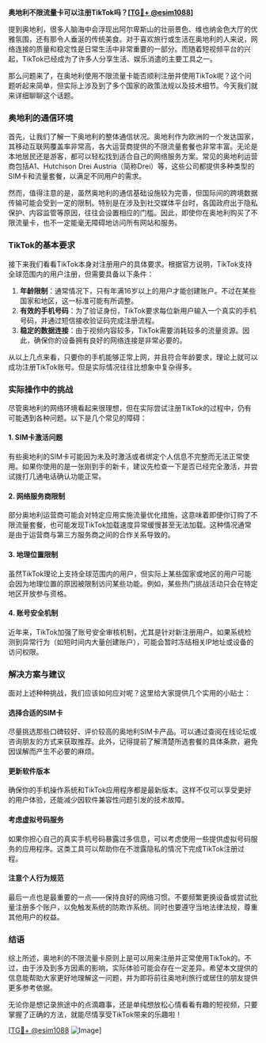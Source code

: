 **奥地利不限流量卡可以注册TikTok吗？[[TG💪+ @esim1088](https://t.me/s/esim1088)]**

提到奥地利，很多人脑海中会浮现出阿尔卑斯山的壮丽景色、维也纳金色大厅的优雅氛围，还有那令人垂涎的传统美食。对于喜欢旅行或生活在奥地利的人来说，网络连接的质量和稳定性是日常生活中非常重要的一部分。而随着短视频平台的兴起，TikTok已经成为了许多人分享生活、娱乐消遣的主要工具之一。

那么问题来了，在奥地利使用不限流量卡能否顺利注册并使用TikTok呢？这个问题听起来简单，但实际上涉及到了多个国家的政策法规以及技术细节。今天我们就来详细聊聊这个话题。

### 奥地利的通信环境

首先，让我们了解一下奥地利的整体通信状况。奥地利作为欧洲的一个发达国家，其移动互联网覆盖率非常高，各大运营商提供的不限流量套餐也非常丰富。无论是本地居民还是游客，都可以轻松找到适合自己的网络服务方案。常见的奥地利运营商包括A1、Hutchison Drei Austria（简称Drei）等，这些公司都提供多种类型的SIM卡和流量套餐，以满足不同用户的需求。

然而，值得注意的是，虽然奥地利的通信基础设施较为完善，但国际间的跨境数据传输可能会受到一定的限制。特别是在涉及到社交媒体平台时，各国政府出于隐私保护、内容监管等原因，往往会设置相应的门槛。因此，即使你在奥地利购买了不限流量卡，也不一定能毫无障碍地访问所有网站和服务。

### TikTok的基本要求

接下来我们看看TikTok本身对注册用户的具体要求。根据官方说明，TikTok支持全球范围内的用户注册，但需要具备以下条件：

1. **年龄限制**：通常情况下，只有年满16岁以上的用户才能创建账户。不过在某些国家和地区，这一标准可能有所调整。
2. **有效的手机号码**：为了验证身份，TikTok要求每位新用户输入一个真实的手机号码，并通过短信接收验证码完成注册流程。
3. **稳定的数据连接**：由于视频内容较多，TikTok需要消耗较多的流量资源。因此，确保你的设备拥有良好的网络连接是非常必要的。

从以上几点来看，只要你的手机能够正常上网，并且符合年龄要求，理论上就可以成功注册TikTok账号。但是实际情况往往比想象中复杂得多。

### 实际操作中的挑战

尽管奥地利的网络环境看起来很理想，但在实际尝试注册TikTok的过程中，仍有可能遇到各种问题。以下是几个常见的障碍：

#### 1. SIM卡激活问题
有些奥地利的SIM卡可能因为未及时激活或者绑定个人信息不完整而无法正常使用。如果你使用的是一张刚到手的新卡，建议先检查一下是否已经完全激活，并尝试拨打几通电话确认功能正常。

#### 2. 网络服务商限制
部分奥地利运营商可能会对特定应用实施流量优化措施，这意味着即便你订购了不限流量套餐，也可能发现TikTok加载速度异常缓慢甚至无法加载。这种情况通常是由于运营商与第三方服务商之间的合作关系导致的。

#### 3. 地理位置限制
虽然TikTok理论上支持全球范围内的用户，但实际上某些国家或地区的用户可能会因为地理位置的原因被限制访问某些功能。例如，某些热门挑战活动只会在特定地区开放参与资格。

#### 4. 账号安全机制
近年来，TikTok加强了账号安全审核机制，尤其是针对新注册用户。如果系统检测到异常行为（如短时间内大量创建账户），可能会暂时冻结相关IP地址或设备的访问权限。

### 解决方案与建议

面对上述种种挑战，我们应该如何应对呢？这里给大家提供几个实用的小贴士：

#### 选择合适的SIM卡
尽量挑选那些口碑较好、评价较高的奥地利SIM卡产品。可以通过查阅在线论坛或咨询朋友的方式来获取推荐。此外，记得提前了解清楚所选套餐的具体条款，避免因误解而产生不必要的麻烦。

#### 更新软件版本
确保你的手机操作系统和TikTok应用程序都是最新版本。这样不仅可以享受更好的用户体验，还能减少因软件兼容性问题引发的技术故障。

#### 考虑虚拟号码服务
如果你担心自己的真实手机号码暴露过多信息，可以考虑使用一些提供虚拟号码服务的应用程序。这类工具可以帮助你在不泄露隐私的情况下完成TikTok注册过程。

#### 注意个人行为规范
最后一点也是最重要的一点——保持良好的网络习惯。不要频繁更换设备或尝试批量注册多个账户，以免触发系统的防欺诈系统。同时也要遵守当地法律法规，尊重其他用户的权益。

### 结语

综上所述，奥地利的不限流量卡原则上是可以用来注册并正常使用TikTok的。不过，由于涉及到多方因素的影响，实际体验可能会存在一定差异。希望本文提供的信息能帮助大家更好地理解这一问题，并为即将前往奥地利旅行或居住的朋友提供更多参考依据。

无论你是想记录旅途中的点滴趣事，还是单纯想放松心情看看有趣的短视频，只要掌握了正确的方法，就能尽情享受TikTok带来的乐趣啦！

[[TG💪+ @esim1088](https://t.me/s/esim1088) ![Image](https://i.postimg.cc/4NQfJmqS/Snipaste-2025-05-13-00-14-12.png)]